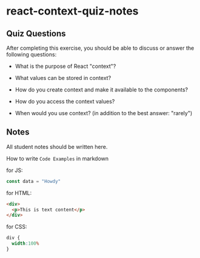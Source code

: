 # react-context-quiz-notes

## Quiz Questions

After completing this exercise, you should be able to discuss or answer the following questions:

- What is the purpose of React "context"?

- What values can be stored in context?

- How do you create context and make it available to the components?

- How do you access the context values?

- When would you use context? (in addition to the best answer: "rarely")


## Notes

All student notes should be written here.


How to write `Code Examples` in markdown

for JS:
```javascript
const data = "Howdy"
```

for HTML:
```html
<div>
  <p>This is text content</p>
</div>
```

for CSS:
```css
div {
  width:100%
}
```
